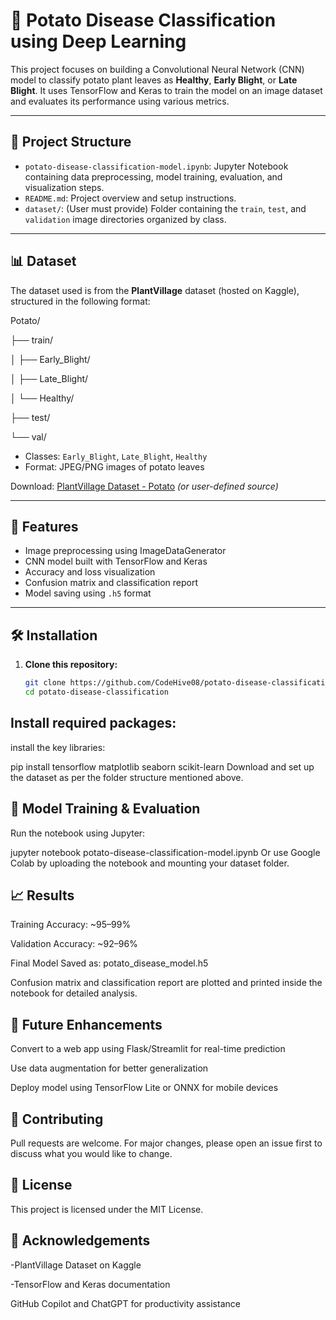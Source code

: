 # 🍠 Potato Disease Classification using Deep Learning

This project focuses on building a Convolutional Neural Network (CNN) model to classify potato plant leaves as **Healthy**, **Early Blight**, or **Late Blight**. It uses TensorFlow and Keras to train the model on an image dataset and evaluates its performance using various metrics.

---

## 📂 Project Structure

- `potato-disease-classification-model.ipynb`: Jupyter Notebook containing data preprocessing, model training, evaluation, and visualization steps.
- `README.md`: Project overview and setup instructions.
- `dataset/`: (User must provide) Folder containing the `train`, `test`, and `validation` image directories organized by class.

---

## 📊 Dataset

The dataset used is from the **PlantVillage** dataset (hosted on Kaggle), structured in the following format:

Potato/

├── train/

│ ├── Early_Blight/

│ ├── Late_Blight/

│ └── Healthy/

├── test/

└── val/


- Classes: `Early_Blight`, `Late_Blight`, `Healthy`
- Format: JPEG/PNG images of potato leaves

Download: [PlantVillage Dataset - Potato](https://www.kaggle.com/datasets/arjuntejaswi/plant-village) *(or user-defined source)*

---

## 🚀 Features

- Image preprocessing using ImageDataGenerator
- CNN model built with TensorFlow and Keras
- Accuracy and loss visualization
- Confusion matrix and classification report
- Model saving using `.h5` format

---

## 🛠️ Installation

1. **Clone this repository:**
   ```bash
   git clone https://github.com/CodeHive08/potato-disease-classification.git
   cd potato-disease-classification
## Install required packages:
install the key libraries:

pip install tensorflow matplotlib seaborn scikit-learn
Download and set up the dataset as per the folder structure mentioned above.

## 🧪 Model Training & Evaluation
Run the notebook using Jupyter:

jupyter notebook potato-disease-classification-model.ipynb
Or use Google Colab by uploading the notebook and mounting your dataset folder.

## 📈 Results
Training Accuracy: ~95–99%

Validation Accuracy: ~92–96%

Final Model Saved as: potato_disease_model.h5

Confusion matrix and classification report are plotted and printed inside the notebook for detailed analysis.



## 🔮 Future Enhancements
Convert to a web app using Flask/Streamlit for real-time prediction

Use data augmentation for better generalization

Deploy model using TensorFlow Lite or ONNX for mobile devices

## 🤝 Contributing
Pull requests are welcome. For major changes, please open an issue first to discuss what you would like to change.

## 📜 License
This project is licensed under the MIT License.

## 🙌 Acknowledgements
-PlantVillage Dataset on Kaggle

-TensorFlow and Keras documentation

GitHub Copilot and ChatGPT for productivity assistance

